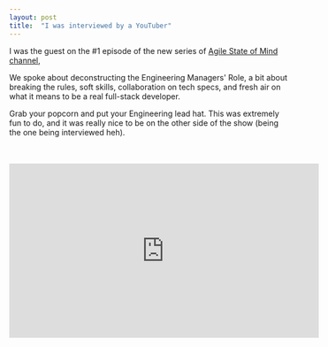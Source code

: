 ```yaml
---
layout: post
title:  "I was interviewed by a YouTuber"
---
```


I was the guest on the #1 episode of the new series of [Agile State of Mind channel](https://www.youtube.com/c/AgileStateofMind),

We spoke about deconstructing the Engineering Managers' Role, a bit about breaking the rules, soft skills, collaboration on
tech specs, and fresh air on what it means to be a real full-stack developer.

Grab your popcorn and put your Engineering lead hat. This was extremely fun to do, and it was really nice to be on the
other side of the show (being the one being interviewed heh).

<br/>
<br/>
<iframe width="560" height="315" src="https://www.youtube.com/embed/8HH6evsoFas" title="YouTube video player" frameborder="0" allow="accelerometer; autoplay; clipboard-write; encrypted-media; gyroscope; picture-in-picture" allowfullscreen></iframe>